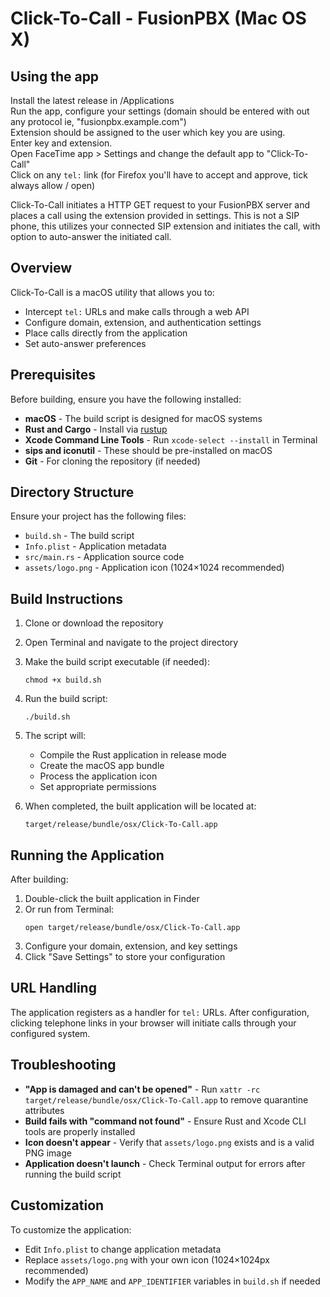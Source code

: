 
# Click-To-Call - FusionPBX (Mac OS X)

## Using the app  
Install the latest release in /Applications  
Run the app, configure your settings (domain should be entered with out any protocol ie, "fusionpbx.example.com")  
Extension should be assigned to the user which key you are using.  
Enter key and extension.  
Open FaceTime app > Settings and change the default app to "Click-To-Call"  
Click on any `tel:` link (for Firefox you'll have to accept and approve, tick always allow / open)

Click-To-Call initiates a HTTP GET request to your FusionPBX server and places a call using the extension provided in settings. This is not a SIP phone, this utilizes your connected SIP extension and initiates the call, with option to auto-answer the initiated call. 


## Overview

Click-To-Call is a macOS utility that allows you to:
- Intercept `tel:` URLs and make calls through a web API
- Configure domain, extension, and authentication settings
- Place calls directly from the application
- Set auto-answer preferences

## Prerequisites

Before building, ensure you have the following installed:

- **macOS** - The build script is designed for macOS systems
- **Rust and Cargo** - Install via [rustup](https://rustup.rs/)
- **Xcode Command Line Tools** - Run `xcode-select --install` in Terminal
- **sips and iconutil** - These should be pre-installed on macOS
- **Git** - For cloning the repository (if needed)

## Directory Structure

Ensure your project has the following files:
- `build.sh` - The build script
- `Info.plist` - Application metadata
- `src/main.rs` - Application source code
- `assets/logo.png` - Application icon (1024×1024 recommended)

## Build Instructions

1. Clone or download the repository
2. Open Terminal and navigate to the project directory
3. Make the build script executable (if needed):
   ```
   chmod +x build.sh
   ```
4. Run the build script:
   ```
   ./build.sh
   ```
5. The script will:
   - Compile the Rust application in release mode
   - Create the macOS app bundle
   - Process the application icon
   - Set appropriate permissions

6. When completed, the built application will be located at:
   ```
   target/release/bundle/osx/Click-To-Call.app
   ```

## Running the Application

After building:

1. Double-click the built application in Finder
2. Or run from Terminal:
   ```
   open target/release/bundle/osx/Click-To-Call.app
   ```
3. Configure your domain, extension, and key settings
4. Click "Save Settings" to store your configuration

## URL Handling

The application registers as a handler for `tel:` URLs. After configuration, clicking telephone links in your browser will initiate calls through your configured system.

## Troubleshooting

- **"App is damaged and can't be opened"** - Run `xattr -rc target/release/bundle/osx/Click-To-Call.app` to remove quarantine attributes
- **Build fails with "command not found"** - Ensure Rust and Xcode CLI tools are properly installed
- **Icon doesn't appear** - Verify that `assets/logo.png` exists and is a valid PNG image
- **Application doesn't launch** - Check Terminal output for errors after running the build script

## Customization

To customize the application:
- Edit `Info.plist` to change application metadata
- Replace `assets/logo.png` with your own icon (1024×1024px recommended)
- Modify the `APP_NAME` and `APP_IDENTIFIER` variables in `build.sh` if needed
